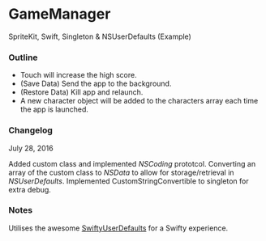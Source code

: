 # GameManager
SpriteKit, Swift, Singleton &amp; NSUserDefaults (Example)

### Outline
* Touch will increase the high score.  
* (Save Data) Send the app to the background.
* (Restore Data) Kill app and relaunch.
* A new character object will be added to the characters array each time the app is launched.

### Changelog
July 28, 2016

Added custom class and implemented *NSCoding* prototcol.
Converting an array of the custom class to *NSData* to allow for storage/retrieval in *NSUserDefaults*.
Implemented CustomStringConvertible to singleton for extra debug.

### Notes
Utilises the awesome [SwiftyUserDefaults](https://github.com/radex/SwiftyUserDefaults) for a Swifty experience.
